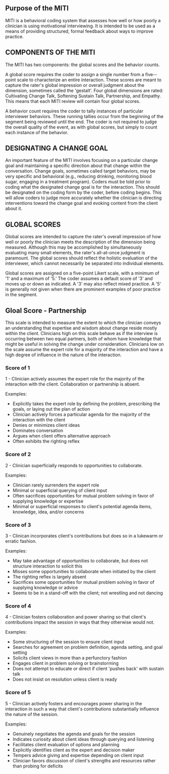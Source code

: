 <reference>

## Purpose of the MITI

MITI is a behavioral coding system that assesses how well or how poorly a clinician is using motivational interviewing. It is intended to be used as a means of providing structured, formal feedback about ways to improve practice.

## COMPONENTS OF THE MITI

The MITI has two components: the global scores and the behavior counts.

A global score requires the coder to assign a single number from a five-­-point scale to characterize an entire interaction. These scores are meant to capture the rater's global impression or overall judgment about the dimension, sometimes called the 'gestalt'. Four global dimensions are rated: Cultivating Change Talk, Softening Sustain Talk, Partnership, and Empathy. This means that each MITI review will contain four global scores.

A behavior count requires the coder to tally instances of particular interviewer behaviors. These running tallies occur from the beginning of the segment being reviewed until the end. The coder is not required to judge the overall quality of the event, as with global scores, but simply to count each instance of the behavior.

## DESIGNATING A CHANGE GOAL

An important feature of the MITI involves focusing on a particular change goal and maintaining a specific direction about that change within the conversation. Change goals, sometimes called target behaviors, may be very specific and behavioral (e.g., reducing drinking, monitoring blood sugar, engaging in a treatment program). Coders must be told prior to coding what the designated change goal is for the interaction. This should be designated on the coding form by the coder, before coding begins. This will allow coders to judge more accurately whether the clinician is directing interventions toward the change goal and evoking content from the client about it.

## GLOBAL SCORES

Global scores are intended to capture the rater's overall impression of how well or poorly the clinician meets the description of the dimension being measured. Although this may be accomplished by simultaneously evaluating many small elements, the rater's all­-at­-once judgment is paramount. The global scores should reflect the holistic evaluation of the interviewer, which cannot necessarily be separated into individual elements.

Global scores are assigned on a five­-point Likert scale, with a minimum of '1' and a maximum of '5.' The coder assumes a default score of '3' and moves up or down as indicated. A '3' may also reflect mixed practice. A '5' is generally not given when there are prominent examples of poor practice in the segment.

## Gloal Score - Partnership

This scale is intended to measure the extent to which the clinician conveys an understanding that expertise and wisdom about change reside mostly within the client. Clinicians high on this scale behave as if the interview is occurring between two equal partners, both of whom have knowledge that might be useful in solving the change under consideration. Clinicians low on the scale assume the expert role for a majority of the interaction and have a high degree of influence in the nature of the interaction.

### Score of 1

1 - Clinician actively assumes the expert role for the majority of the interaction with the client. Collaboration or partnership is absent.

Examples:
- Explicitly takes the expert role by defining the problem, prescribing the goals, or laying out the plan of action
- Clinician actively forces a particular agenda for the majority of the interaction with the client
- Denies or minimizes client ideas
- Dominates conversation
- Argues when client offers alternative approach
- Often exhibits the righting reflex

### Score of 2

2 - Clinician superficially responds to opportunities to collaborate.

Examples:
- Clinician rarely surrenders the expert role
- Minimal or superficial querying of client input
- Often sacrifices opportunities for mutual problem solving in favor of supplying knowledge or expertise
- Minimal or superficial responses to client's potential agenda items, knowledge, idea, and/or concerns

### Score of 3
3 - Clinican incorporates client's contributions but does so in a lukewarm or erratic fashion.

Examples:
- May take advantage of opportunities to collaborate, but does not structure interaction to solicit this
- Misses some opportunities to collaborate when initiated by the client
- The righting reflex is largely absent
- Sacrifices some opportunities for mutual problem solving in favor of supplying knowledge or advice
- Seems to be in a stand-­off with the client; not wrestling and not dancing

### Score of 4

4 - Clinician fosters collaboration and power sharing so that client's contributions impact the session in ways that they otherwise would not.

Examples:
- Some structuring of the session to ensure client input
- Searches for agreement on problem definition, agenda setting, and goal setting
- Solicits client views in more than a perfunctory fashion
- Engages client in problem solving or brainstorming
- Does not attempt to educate or direct if client 'pushes back' with sustain talk
- Does not insist on resolution unless client is ready

### Score of 5

5 - Clinician actively fosters and encourages power sharing in the interaction in such a way that client's contributions substantially influence the nature of the session.

Examples:
- Genuinely negotiates the agenda and goals for the session
- Indicates curiosity about client ideas through querying and listening
- Facilitates client evaluation of options and planning
- Explicitly identifies client as the expert and decision maker
- Tempers advice giving and expertise depending on client input
- Clinician favors discussion of client's strengths and resources rather than probing for deficits

</reference>